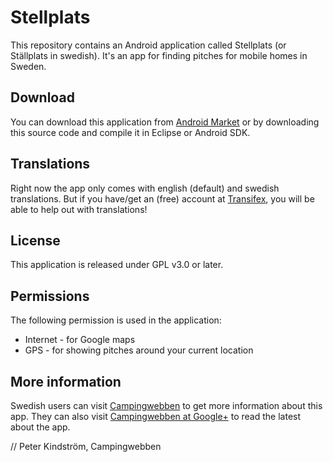 # Stellplats
This repository contains an Android application called Stellplats (or Ställplats in swedish). 
It's an app for finding pitches for mobile homes in Sweden.

## Download
You can download this application from [Android Market](http://bit.ly/stellplats) or by downloading this source code and 
compile it in Eclipse or Android SDK.

## Translations
Right now the app only comes with english (default) and swedish translations. 
But if you have/get an (free) account at [Transifex](https://www.transifex.net/projects/p/stellplats/ "Help translating Stellplats"), 
you will be able to help out with translations!

## License
This application is released under GPL v3.0 or later.

## Permissions
The following permission is used in the application:
 - Internet - for Google maps
 - GPS - for showing pitches around your current location

## More information
Swedish users can visit [Campingwebben](http://www.campingwebben.se/android/ "Svenska ställplatser hos Campingwebben") 
to get more information about this app. 
They can also visit [Campingwebben at Google+](http://gplus.to/campingwebben/ "Follow Campingwebben at Google+") 
to read the latest about the app.


// Peter Kindström, Campingwebben
